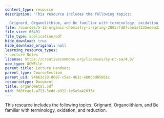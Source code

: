 ```yaml
---
content_type: resource
description: 'This resource includes the following topics:

  Grignard, Organolithium, and Be familiar with terminology, oxidation, and reduction.'
file: /courses/5-12-organic-chemistry-i-spring-2005/fd8fcae1a7235edea3221e5a9a426334_organometal.pdf
file_size: 66491
file_type: application/pdf
hide_download: true
hide_download_original: null
learning_resource_types:
- Lecture Notes
license: https://creativecommons.org/licenses/by-nc-sa/4.0/
ocw_type: OCWFile
parent_title: Lecture Handouts
parent_type: CourseSection
parent_uid: 94b63c29-d687-c5ae-461c-eb0cbd05661c
resourcetype: Document
title: organometal.pdf
uid: fd8fcae1-a723-5ede-a322-1e5a9a426334
---
```

This resource includes the following topics:
Grignard, Organolithium, and Be familiar with terminology, oxidation, and reduction.